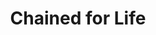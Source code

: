 ---
title: "Chained for Life"
year: 2018
rating: 3
stars: "★★★"
rewatched: false
permalink: "chained-for-life-2018"
watched_on: 2020-08-06
---